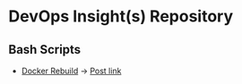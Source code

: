 # DevOps Insight(s) Repository

## Bash Scripts
- [Docker Rebuild](bash-scripts/docker-rebuild.sh) -> [Post link](https://t.me/devopsinsight/13)
